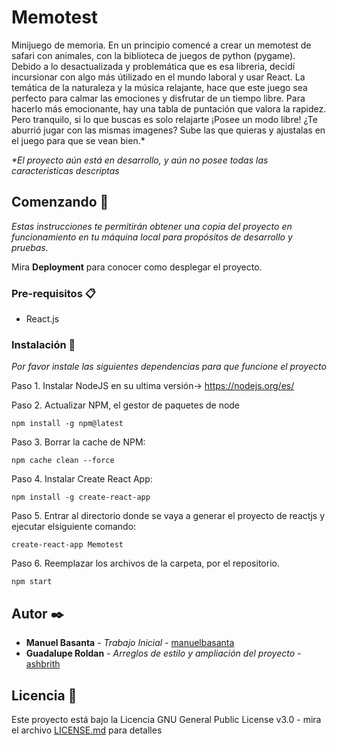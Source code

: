 # Memotest

Minijuego de memoria. En un principio comencé a crear un memotest de safari con animales, con la biblioteca de juegos de python (pygame).
Debido a lo desactualizada y problemática que es esa libreria, decidí incursionar con algo más útilizado en el mundo laboral y usar React.
La temática de la naturaleza y la música relajante, hace que este juego sea perfecto para calmar las emociones y disfrutar de un tiempo libre. 
Para hacerlo más emocionante, hay una tabla de puntación que valora la rapidez. Pero tranquilo, si lo que buscas es solo relajarte ¡Posee un modo libre!
¿Te aburrió jugar con las mismas imagenes? Sube las que quieras y ajustalas en el juego para que se vean bien.* 



_*El proyecto aún está en desarrollo, y aún no posee todas las caracteristicas descriptas_

## Comenzando 🚀

_Estas instrucciones te permitirán obtener una copia del proyecto en funcionamiento en tu máquina local para propósitos de desarrollo y pruebas._

Mira **Deployment** para conocer como desplegar el proyecto.


### Pre-requisitos 📋

* React.js



### Instalación 🔧

_Por favor instale las siguientes dependencias para que funcione el proyecto_

Paso 1. Instalar NodeJS en su ultima versión-> https://nodejs.org/es/

Paso 2. Actualizar NPM, el gestor de paquetes de node
```
npm install -g npm@latest
```

Paso 3. Borrar la cache de NPM:
```
npm cache clean --force
```

Paso 4. Instalar Create React App:
```
npm install -g create-react-app
```

Paso 5. Entrar al directorio donde se vaya a generar el proyecto de reactjs y ejecutar elsiguiente comando:
```
create-react-app Memotest
```
Paso 6. Reemplazar los archivos de la carpeta, por el repositorio. 

```
npm start
````


## Autor ✒️

* **Manuel Basanta** - *Trabajo Inicial* - [manuelbasanta](https://github.com/manuelbasanta)
* **Guadalupe Roldan** - *Arreglos de estilo y ampliación del proyecto* - [ashbrith](https://github.com/ashbrith)



## Licencia 📄

Este proyecto está bajo la Licencia GNU General Public License v3.0 - mira el archivo [LICENSE.md](LICENSE.md) para detalles

